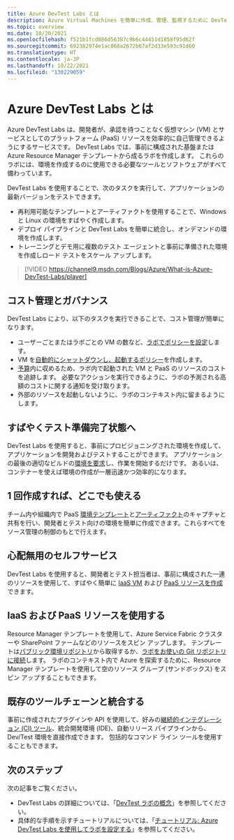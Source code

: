```yaml
---
title: Azure DevTest Labs とは
description: Azure Virtual Machines を簡単に作成、管理、監視するために DevTest ラボを使用する方法について説明します
ms.topic: overview
ms.date: 10/20/2021
ms.openlocfilehash: f521b1fcd886d56387c9b6c44451d1858f95d62f
ms.sourcegitcommit: 692382974e1ac868a2672b67af2d33e593c91d60
ms.translationtype: HT
ms.contentlocale: ja-JP
ms.lasthandoff: 10/22/2021
ms.locfileid: "130229059"
---
```

# <a name="what-is-azure-devtest-labs"></a>Azure DevTest Labs とは
Azure DevTest Labs は、開発者が、承認を待つことなく仮想マシン (VM) とサービスとしてのプラットフォーム (PaaS) リソースを効率的に自己管理できるようにするサービスです。 DevTest Labs では、事前に構成された基盤または Azure Resource Manager テンプレートから成るラボを作成します。 これらのラボには、環境を作成するのに使用できる必要なツールとソフトウェアがすべて備わっています。

DevTest Labs を使用することで、次のタスクを実行して、アプリケーションの最新バージョンをテストできます。

- 再利用可能なテンプレートとアーティファクトを使用することで、Windows と Linux の環境をすばやく作成します。
- デプロイ パイプラインと DevTest Labs を簡単に統合し、オンデマンドの環境を作成します。
- トレーニングとデモ用に複数のテスト エージェントと事前に準備された環境を作成しロード テストをスケール アップします。

> [!VIDEO https://channel9.msdn.com/Blogs/Azure/What-is-Azure-DevTest-Labs/player]

## <a name="cost-control-and-governance"></a>コスト管理とガバナンス
DevTest Labs により、以下のタスクを実行できることで、コスト管理が簡単になります。

- ユーザーごとまたはラボごとの VM の数など、[ラボでポリシーを設定](devtest-lab-set-lab-policy.md)します。 
- VM を[自動的にシャットダウンし、起動するポリシー](devtest-lab-set-lab-policy.md)を作成します。
- [予算](devtest-lab-configure-cost-management.md)内に収めるため、ラボ内で起動された VM と PaaS のリソースのコストを追跡します。 必要なアクションを実行できるように、ラボの予測される高額のコストに関する通知を受け取ります。
- 外部のリソースを起動しないように、ラボのコンテキスト内に留まるようにします。

## <a name="quickly-get-to-ready-to-test"></a>すばやくテスト準備完了状態へ
DevTest Labs を使用すると、事前にプロビジョニングされた環境を作成して、アプリケーションを開発およびテストすることができます。 アプリケーションの最後の適切なビルドの[環境を要求](devtest-lab-add-claimable-vm.md)し、作業を開始するだけです。 あるいは、コンテナーを使えば環境の作成が一層迅速かつ効率的になります。

## <a name="create-once-use-everywhere"></a>1 回作成すれば、どこでも使える
チーム内や組織内で PaaS [環境テンプレート](devtest-lab-create-environment-from-arm.md)と[アーティファクト](add-artifact-repository.md)のキャプチャと共有を行い、開発者とテスト向けの環境を簡単に作成できます。これらすべてをソース管理の制御のもとで行えます。

## <a name="worry-free-self-service"></a>心配無用のセルフサービス
DevTest Labs を使用すると、開発者とテスト担当者は、事前に構成された一連のリソースを使用して、すばやく簡単に [IaaS VM](devtest-lab-add-vm.md) および [PaaS リソースを作成](devtest-lab-create-environment-from-arm.md)できます。

## <a name="use-iaas-and-paas-resources"></a>IaaS および PaaS リソースを使用する 
Resource Manager テンプレートを使用して、Azure Service Fabric クラスターや SharePoint ファームなどのリソースをスピン アップします。 テンプレートは[パブリック環境リポジトリ](devtest-lab-configure-use-public-environments.md)から取得するか、[ラボをお使いの Git リポジトリに接続](devtest-lab-create-environment-from-arm.md#configure-your-own-template-repositories)します。 ラボのコンテキスト内で Azure を探索するために、Resource Manager テンプレートを使用して空のリソース グループ (サンドボックス) をスピン アップすることもできます。

## <a name="integrate-with-your-existing-toolchain"></a>既存のツールチェーンと統合する
事前に作成されたプラグインや API を使用して、好みの[継続的インテグレーション (CI) ツール](devtest-lab-integrate-ci-cd.md)、統合開発環境 (IDE)、自動リリース パイプラインから、Dev/Test 環境を直接作成できます。 包括的なコマンド ライン ツールを使用することもできます。

## <a name="next-steps"></a>次のステップ
次の記事をご覧ください。

- DevTest Labs の詳細については、「[DevTest ラボの概念](devtest-lab-concepts.md)」を参照してください。
- 具体的な手順を示すチュートリアルについては、「[チュートリアル: Azure DevTest Labs を使用してラボを設定する](tutorial-create-custom-lab.md)」を参照してください。

